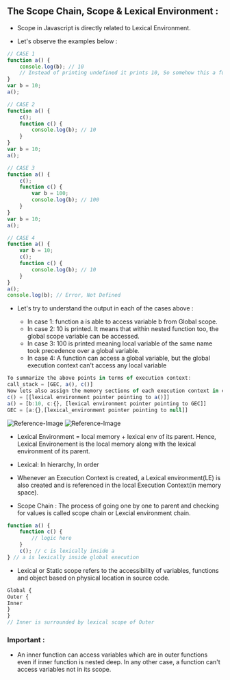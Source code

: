 ## The Scope Chain, Scope & Lexical Environment :

-   Scope in Javascript is directly related to Lexical Environment.

-   Let's observe the examples below :

```js
// CASE 1
function a() {
    console.log(b); // 10
    // Instead of printing undefined it prints 10, So somehow this a function could access the variable b outside the function scope.
}
var b = 10;
a();
```

```js
// CASE 2
function a() {
    c();
    function c() {
        console.log(b); // 10
    }
}
var b = 10;
a();
```

```js
// CASE 3
function a() {
    c();
    function c() {
        var b = 100;
        console.log(b); // 100
    }
}
var b = 10;
a();
```

```js
// CASE 4
function a() {
    var b = 10;
    c();
    function c() {
        console.log(b); // 10
    }
}
a();
console.log(b); // Error, Not Defined
```

-   Let's try to understand the output in each of the cases above :

    -   In case 1: function a is able to access variable b from Global scope.
    -   In case 2: 10 is printed. It means that within nested function too, the global scope variable can be accessed.
    -   In case 3: 100 is printed meaning local variable of the same name took precedence over a global variable.
    -   In case 4: A function can access a global variable, but the global execution context can't access any local variable

```js
To summarize the above points in terms of execution context:
call_stack = [GEC, a(), c()]
Now lets also assign the memory sections of each execution context in call_stack.
c() = [[lexical environment pointer pointing to a()]]
a() = [b:10, c:{}, [lexical environment pointer pointing to GEC]]
GEC = [a:{},[lexical_environment pointer pointing to null]]
```

![Reference-Image](https://alok722.github.io/namaste-javascript-notes/assets/lexical.jpg)
![Reference-Image](https://alok722.github.io/namaste-javascript-notes/assets/lexical2.jpg)

-   Lexical Environment = local memory + lexical env of its parent.
    Hence, Lexical Environement is the local memory along with the lexical environment of its parent.

-   Lexical: In hierarchy, In order

-   Whenever an Execution Context is created, a Lexical environment(LE) is also created and is referenced in the local Execution Context(in memory space).

-   Scope Chain : The process of going one by one to parent and checking for values is called scope chain or Lexcial environment chain.

```js
function a() {
    function c() {
        // logic here
    }
    c(); // c is lexically inside a
} // a is lexically inside global execution
```

-   Lexical or Static scope refers to the accessibility of variables, functions and object based on physical location in source code.

```js
Global {
Outer {
Inner
}
}
// Inner is surrounded by lexical scope of Outer
```

### Important :

-   An inner function can access variables which are in outer functions even if inner function is nested deep. In any other case, a function can't access variables not in its scope.
